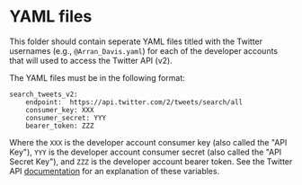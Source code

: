 # YAML files

This folder should contain seperate YAML files titled with the Twitter usernames (e.g., `@Arran_Davis.yaml`) for each of the developer accounts that will used to access the Twitter API (v2).

The YAML files must be in the following format:

```
search_tweets_v2:
    endpoint:  https://api.twitter.com/2/tweets/search/all
    consumer_key: XXX
    consumer_secret: YYY
    bearer_token: ZZZ
```

Where the `XXX` is the developer account consumer key (also called the "API Key"), `YYY` is the developer account consumer secret (also called the "API Secret Key"), and `ZZZ` is the developer account bearer token. See the Twitter API [documentation](https://developer.twitter.com/en/docs/authentication/oauth-1-0a/obtaining-user-access-tokens) for an explanation of these variables.
